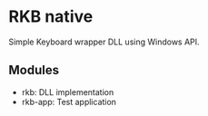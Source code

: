 # RKB native

Simple Keyboard wrapper DLL using Windows API.

## Modules

- rkb: DLL implementation
- rkb-app: Test application